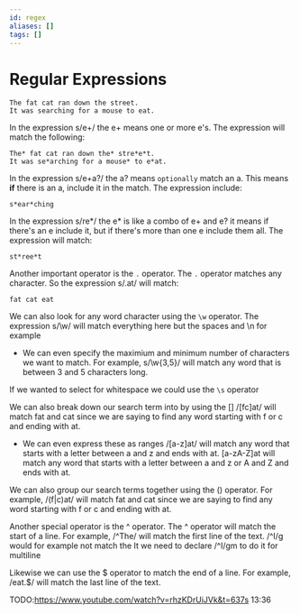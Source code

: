 ```yaml
---
id: regex
aliases: []
tags: []
---
```


# Regular Expressions

```
The fat cat ran down the street.
It was searching for a mouse to eat.
```

In the expression s/e+/  the e+ means one or more e's. The expression will match the following:

```
The* fat cat ran down the* stre*e*t.
It was se*arching for a mouse* to e*at.
```
In the expression s/e+a?/  the a? means `optionally` match an a. This means **if** there is an a, include it in the match. The expression include:
```
s*ear*ching
```

In the expression s/re*/ the e* is like a combo of e+ and e? it means if there's an e include it, but if there's more than one e include them all. The expression will match:
```
st*ree*t
```

Another important operator is the `.` operator. The `.` operator matches any character. So the expression s/.at/ will match:
```
fat cat eat
```

We can also look for any word character using the `\w` operator. The expression s/\w/ will match everything here but the spaces and \n for example
- We can even specify the maximium and minimum number of characters we want to match. For example, s/\w{3,5}/ will match any word that is between 3 and 5 characters long.

If we wanted to select for whitespace we could use the `\s` operator

We can also break down our search term into by using the [] /[fc]at/ will match fat and cat since we are saying to find any word starting with f or c and ending with at.
- We can even express these as ranges /[a-z]at/ will match any word that starts with a letter between a and z and ends with at. [a-zA-Z]at will match any word that starts with a letter between a and z or A and Z and ends with at.

We can also group our search terms together using the () operator. For example, /(f|c)at/ will match fat and cat since we are saying to find any word starting with f or c and ending with at.

Another special operator is the ^ operator. The ^ operator will match the start of a line. For example, /^The/ will match the first line of the text.
/^I/g would for example not match the It we need to declare /^I/gm to do it for multiline

Likewise we can use the $ operator to match the end of a line. For example, /eat.$/ will match the last line of the text.

TODO:https://www.youtube.com/watch?v=rhzKDrUiJVk&t=637s 13:36 

